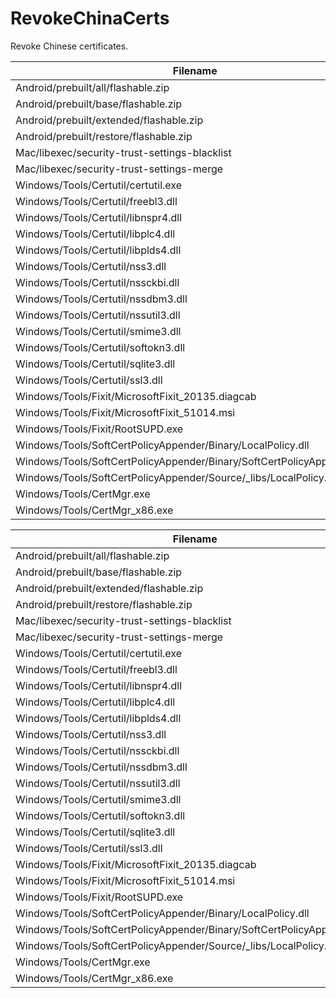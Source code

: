 ﻿RevokeChinaCerts
==============
Revoke Chinese certificates.

Filename | SHA-3(256)
--- | ---
Android/prebuilt/all/flashable.zip | CE6796A3B03F1C1F2999BE0D6F86B3B65AF81A1168F56FE50A3396B6A14F50B1
Android/prebuilt/base/flashable.zip | D9FE71147EF95FCD61B68A59792AA3177E987D568628EFD71B2648AEAFDC77C3
Android/prebuilt/extended/flashable.zip | 148E7F69B4324641992AB945B47705EC521E5449E37AA27F7C6FAE455027376B
Android/prebuilt/restore/flashable.zip | F2181D86C8AC41C9DF5877C5373623FFF86705F8B8B53E7D6AE1429CA9DC6260
Mac/libexec/security-trust-settings-blacklist | 7FEC5F46CDC0BD1EF677C0AF4D45E58E8928A8DF892A3D2576407406270E4DD4
Mac/libexec/security-trust-settings-merge | 8F4E8AB79223825FCA2EF8828B772BB6B3D52580AB7ED36474F8FEE178343CC9
Windows/Tools/Certutil/certutil.exe | 27224E637F0DC563D64FF490F89EBB6A0FDC77F6BEB5B4BE4154D6FF3E653F13
Windows/Tools/Certutil/freebl3.dll | FD7A337CE455C69DCA71355EF4C6D646F16E15EA283DE21939D251EC046DDCC6
Windows/Tools/Certutil/libnspr4.dll | C293CD20E9EC0DAABFD1BDBC1EF2898BB0FA465C4542F7E52620CB69FD71432E
Windows/Tools/Certutil/libplc4.dll | 9ACF88A992E0E4170D22D3F7E3D9B9D01CA1B70178A448AB121C7F268A662A18
Windows/Tools/Certutil/libplds4.dll | 93AF95AAF6A677CE5579319C70B2FA691806EEF684E71B80F6A87C01C7F91DF8
Windows/Tools/Certutil/nss3.dll | DF4C1402A19FD6BEFF6B5E9B5310A8E7DF372A89892E5699565829ED55F21C65
Windows/Tools/Certutil/nssckbi.dll | 190FF44CC946F6961214D12275A729AC6CCDB6ABF491EF887930936DC7A35981
Windows/Tools/Certutil/nssdbm3.dll | B3EF39982C9BFC23E36BB182BEB3725FB1F3942C30908F6CB790086C3A8628F1
Windows/Tools/Certutil/nssutil3.dll | FD1FCACD5D4D46F1BABFB57176808805D9E7A855D01CB80C821D8880FBE3D259
Windows/Tools/Certutil/smime3.dll | B3BF662001D839DB564F301833C063ACF23B34151AB2DA8EBDB919BAE299A4A3
Windows/Tools/Certutil/softokn3.dll | 3F8ACB1ABAE977E09B1BD301D31D895C4C8BD7D9339C6317DF6B713954FA9021
Windows/Tools/Certutil/sqlite3.dll | 57FDB05B69D63C4470819B04366351541B8CF42F282F7D441B7CFDF691BC8650
Windows/Tools/Certutil/ssl3.dll | 5C69D79626A8C04BFC2EDF31C56EABA1EEA4C7C1A74A1E2C05D645C5F5604AA8
Windows/Tools/Fixit/MicrosoftFixit_20135.diagcab | 7121D2027E619CB8A8E45120588BC396B8152114F325392B33AD63FFA0DDE1AA
Windows/Tools/Fixit/MicrosoftFixit_51014.msi | 38EB89A9B0E1808AFBD67B5FD09A2938DB5D66DCA1233D2FAF0B4CAED03BDB3F
Windows/Tools/Fixit/RootSUPD.exe | 865F90501F42A1F01A76EB9294A4995A7D917551967065534555ADDC498669F1
Windows/Tools/SoftCertPolicyAppender/Binary/LocalPolicy.dll | 880EFB6C04F8B23EBD87F889A38A6EF5F839C0D59EC2FD53F77EC95B6EE2652E
Windows/Tools/SoftCertPolicyAppender/Binary/SoftCertPolicyAppender.exe | E6AF9B3D85C7EDC4A37719843180E85B4BCDD2791CC0321A3E99BA5F1CE275C4
Windows/Tools/SoftCertPolicyAppender/Source/_libs/LocalPolicy.dll | 880EFB6C04F8B23EBD87F889A38A6EF5F839C0D59EC2FD53F77EC95B6EE2652E
Windows/Tools/CertMgr.exe | AEAB68C7610F1F4FA21A6BC1EBB7927E4803943E4AF027BB056AA9E51860E1DC
Windows/Tools/CertMgr_x86.exe | 795C0A45043C9816EE0B6347AF1AAE376D7B2155566F99D65628E2A2463E7E1C

Filename | SHA-2(256)
--- | ---
Android/prebuilt/all/flashable.zip | 95C3C9E2172A26A4471F116C18F3A476D2BEEC9D4DC91A02A8F19CF4D0988D0D
Android/prebuilt/base/flashable.zip | FEAF6BF1805994D6E03C94AF117ABB3C3A2CEAC9054F1256A6F48723D1F96E91
Android/prebuilt/extended/flashable.zip | FF9CEE47170DF370C3F8A837077C60EE861C080703613D77FA1FA758D8BDFD36
Android/prebuilt/restore/flashable.zip | 1217F6C7CF334F7C23B30AF9AA83455CE0C329D1E67B6A4ADBF2C40EB1FF1579
Mac/libexec/security-trust-settings-blacklist | D588DC6725002F05A8B8A32D0029FA3820C797A1CCAF8A78D29CBFC42926F1BE
Mac/libexec/security-trust-settings-merge | 96165F3FA0F4B8154B0BF40319FE1E8E4AE6017A103261613FB7CD109B13D51D
Windows/Tools/Certutil/certutil.exe | 83FFC20BE56ABF2CA93B88B0664529E8939677EB2A09676D8703447307074769
Windows/Tools/Certutil/freebl3.dll | F580D53BE7A5A85C90C0A4F050182C350B80E6502BB09D9D17D160F1A99ACA86
Windows/Tools/Certutil/libnspr4.dll | 9D5D5AEFDE6D76B5225C5C7CA00EC00200DA5B2DAFA1C808D8FA3491E3E25B3E
Windows/Tools/Certutil/libplc4.dll | 6DBF4C5D95F636DD25C79FBC3760F4B823CCE5F75ECD9C646F349F34C78F9ECD
Windows/Tools/Certutil/libplds4.dll | C7BE0086113464D5BB001FE0B27009971E49C47396A641C5BEB6B7664E5A3B23
Windows/Tools/Certutil/nss3.dll | CD49B5CC3003D213AFA091823A41B8B0CEAB217D43F0B2FCDE34329D0DA619B6
Windows/Tools/Certutil/nssckbi.dll | 5A1D93945824002FF19E5CA15B5ACAC9541BCC158CA0FF6A7954F8361683DD96
Windows/Tools/Certutil/nssdbm3.dll | 486F1821491090DB16153448DD78699FFE0DBAB325B9142A9B8EA5F1B0C7921A
Windows/Tools/Certutil/nssutil3.dll | 7FC00D5C5602E077948661E19F25F587D43D5584D09746DC8A19297470B51945
Windows/Tools/Certutil/smime3.dll | 44A456CB55BB0E44418F328B1241C4D0BE539A1541082CBC64D99871E593D19D
Windows/Tools/Certutil/softokn3.dll | 1D704F24D4607C3D33FA8D9787ADC619E2FD53985D7DFD95F5929356EE47FF4F
Windows/Tools/Certutil/sqlite3.dll | E72438DF2BA0B0B51D080AEE975037813F890E4C4C19138271B083E21BDF3694
Windows/Tools/Certutil/ssl3.dll | CC56D70683B8D335B1868CF4B20F992AA1D813AF4A1DA59B4B03168BDC185EA7
Windows/Tools/Fixit/MicrosoftFixit_20135.diagcab | 8754ED0492B9ED509221CD0CFA918E86BF9FF7F52331D62455B32F3E2F1361D0
Windows/Tools/Fixit/MicrosoftFixit_51014.msi | B777B520A98563548E4A56D7DE0AE3B9413C7DDBCD10DE625143876F102E569A
Windows/Tools/Fixit/RootSUPD.exe | 2BFF74B83DC66FC74DF2F527071C1CA80A992BA2B887F6043B09564D1B814213
Windows/Tools/SoftCertPolicyAppender/Binary/LocalPolicy.dll | 77A1D9CA18CF70927BB7FC46D3EDAE88CB08472B2ABE554ED9EDBD28D2D9795F
Windows/Tools/SoftCertPolicyAppender/Binary/SoftCertPolicyAppender.exe | EBA58EC8752094AB9C26D7EE37AAA15E1A57B94B1A2A14B4C3D48CF0022C9430
Windows/Tools/SoftCertPolicyAppender/Source/_libs/LocalPolicy.dll | 77A1D9CA18CF70927BB7FC46D3EDAE88CB08472B2ABE554ED9EDBD28D2D9795F
Windows/Tools/CertMgr.exe | 9C61AA16BCCBE4FC8A3D006D955B2320ED4D1355BA0E3C5991E5875658F68427
Windows/Tools/CertMgr_x86.exe | 98D79697304084B0ADAEED06BB1EC4D490CEF370BF51BE413C07178EEA14FCE0
